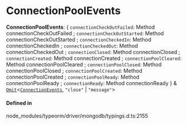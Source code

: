 # ConnectionPoolEvents

 **ConnectionPoolEvents**: { `connectionCheckOutFailed`: Method connectionCheckOutFailed ; `connectionCheckOutStarted`: Method connectionCheckOutStarted ; `connectionCheckedIn`: Method connectionCheckedIn ; `connectionCheckedOut`: Method connectionCheckedOut ; `connectionClosed`: Method connectionClosed ; `connectionCreated`: Method connectionCreated ; `connectionPoolCleared`: Method connectionPoolCleared ; `connectionPoolClosed`: Method connectionPoolClosed ; `connectionPoolCreated`: Method connectionPoolCreated ; `connectionPoolReady`: Method connectionPoolReady ; `connectionReady`: Method connectionReady  } & [`Omit`](Omit.md)<[`ConnectionEvents`](ConnectionEvents.md), ``"close"`` \| ``"message"``\>

#### Defined in

node_modules/typeorm/driver/mongodb/typings.d.ts:2155
